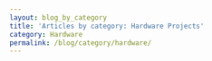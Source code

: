 ```yaml
---
layout: blog_by_category
title: 'Articles by category: Hardware Projects'
category: Hardware
permalink: /blog/category/hardware/
---
```

